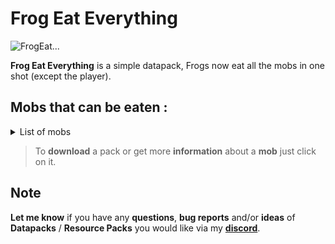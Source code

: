 # Frog Eat Everything

![FrogEat...](https://github.com/Kyrianow/FrogEat.../assets/65503617/734a0431-a391-43e6-9ff1-7c78d457485d)

**Frog Eat Everything** is a simple datapack, Frogs now eat all the mobs in one shot (except the player).


## Mobs that can be eaten :
<details><summary>List of mobs</summary>

- [Allay](https://modrinth.com/datapack/frog-eat-allay) 
- [Armor Stand](https://modrinth.com/datapack/frog-move-armor-stand) 
> Don't eat it, just move it
- [Axolotl](https://modrinth.com/datapack/frog-eat-axolotl) 
- [Bat](https://modrinth.com/datapack/frog-eat-bat) 
- [Bee](https://modrinth.com/datapack/frog-eat-bee)  
- [Blaze](https://modrinth.com/datapack/frog-eat-blaze)  
- [Camel](https://modrinth.com/datapack/frog-eat-camel)  
> 1.20+ only !
- [Cat](https://modrinth.com/datapack/frog-eat-cat)  
- [Cave Spider](https://modrinth.com/datapack/frog-eat-cave-spider)  
- [Chicken](https://modrinth.com/datapack/frog-eat-chicken)  
- [Cod](https://modrinth.com/datapack/frog-eat-cod)  
- [Cow](https://modrinth.com/datapack/frog-eat-cow)  
- [Creeper](https://modrinth.com/datapack/frog-eat-creeper)  
- [Dolphin](https://modrinth.com/datapack/frog-eat-dolphin)  
- [Donkey](https://modrinth.com/datapack/frog-eat-donkey)  
- [Drowned](https://modrinth.com/datapack/frog-eat-drowned)  
- [Elder Guardian](https://modrinth.com/datapack/frog-eat-elder-guardian)  
- [Enderman](https://modrinth.com/datapack/frog-eat-enderman)  
- [Endermite](https://modrinth.com/datapack/frog-eat-endermite)  
- [Evoker](https://modrinth.com/datapack/frog-eat-evoker)  
- [Fox](https://modrinth.com/datapack/frog-eat-fox)  
- [Frog](https://modrinth.com/datapack/frog-royal)  
- [Glow Squid](https://modrinth.com/datapack/frog-eat-glow-squid)  
- [Goat](https://modrinth.com/datapack/frog-eat-goat)  
- [Guardian](https://modrinth.com/datapack/frog-eat-guardian)  
- [Hoglin](https://modrinth.com/datapack/frog-eat-hoglin)  
- [Horse](https://modrinth.com/datapack/frog-eat-horse)  
- [Husk](https://modrinth.com/datapack/frog-eat-husk)  
- [Illusioner](https://modrinth.com/datapack/frog-eat-illusioner)  
- [Iron Golem](https://modrinth.com/datapack/frog-eat-iron-golem)  
- [Llama](https://modrinth.com/datapack/frog-eat-llama)  
- [Mooshroom](https://modrinth.com/datapack/frog-eat-mooshroom)   
- [Mule](https://modrinth.com/datapack/frog-eat-mule)  
- [Ocelot](https://modrinth.com/datapack/frog-eat-ocelot)  
- [Panda](https://modrinth.com/datapack/frog-eat-panda)   
- [Parrot](https://modrinth.com/datapack/frog-eat-parrot)  
- [Phantom](https://modrinth.com/datapack/frog-eat-phantom)  
- [Pig](https://modrinth.com/datapack/frog-eat-pig)  
- [Piglin](https://modrinth.com/datapack/frog-eat-piglin)  
- [Piglin Brute](https://modrinth.com/datapack/frog-eat-piglin-brute)  
- [Pillager](https://modrinth.com/datapack/frog-eat-pillager)  
- [Player](https://modrinth.com/datapack/frog-eat-player)
<details><summary>Damage dealth on the player in 1 hit</summary>

<details><summary>Difficulty hard :</summary>

-> 7.5 Hearts (No armor)

-> 5 Hearts (Iron armor)

-> 2.5 Hearts (Diamond armor)

-> 2<2.5 Hearts (Netherite armor)

-> 0.5<1 Hearts (Netherite armor protection 4)
</details>

<details><summary>Difficulty normal :</summary>

-> 5 Hearts (No armor)

-> 3 Hearts (Iron armor)

-> 1.5 Hearts (Diamond armor)

-> 1<1.5 Hearts (Netherite armor)

-> 0.5 Hearts (Netherite armor protection 4)
</details>

<details><summary>Difficulty easy :</summary>

-> 3 Hearts (No armor)

-> 1<1.5 Hearts (Iron armor)

-> 0.5<1 Hearts (Diamond armor)

-> 0.5<1 Hearts (Netherite armor)

-> <0.5 Hearts (Netherite armor protection 4)
</details>

<details open><summary>Difficulty peaceful :</summary>

-> No damage
</details></details>

- [Polar Bear](https://modrinth.com/datapack/frog-eat-polar-bear)   
- [Pufferfish](https://modrinth.com/datapack/frog-eat-pufferfish)   
- [Rabbit](https://modrinth.com/datapack/frog-eat-rabbit)   
- [Ravager](https://modrinth.com/datapack/frog-eat-ravager)   
- [Salmon](https://modrinth.com/datapack/frog-eat-salmon)   
- [Sheep](https://modrinth.com/datapack/frog-eat-sheep)   
- [Shulker](https://modrinth.com/datapack/frog-eat-shulker)   
- [Silverfish](https://modrinth.com/datapack/frog-eat-silverfish)   
- [Skeleton Horse](https://modrinth.com/datapack/frog-eat-skeleton-horse)   
- [Skeleton](https://modrinth.com/datapack/frog-eat-skeleton)   
- [Sniffer](https://modrinth.com/datapack/frog-eat-sniffer)   
> 1.20+ only !
- [Snow Golem](https://modrinth.com/datapack/frog-eat-snow-golem)   
- [Spider](https://modrinth.com/datapack/frog-eat-spider)   
- [Squid](https://modrinth.com/datapack/frog-eat-squid)   
- [Stray](https://modrinth.com/datapack/frog-eat-stray)    
- [Strider](https://modrinth.com/datapack/frog-eat-strider)    
- [Tadpole](https://modrinth.com/datapack/frog-eat-tadpole)    
- [Trader Llama](https://modrinth.com/datapack/frog-eat-trader-llama)   
- [Tropical Fish](https://modrinth.com/datapack/frog-eat-tropical-fish)   
- [Turtle](https://modrinth.com/datapack/frog-eat-turtle)    
- [Vex](https://modrinth.com/datapack/frog-eat-vex)    
- [Villager](https://modrinth.com/datapack/frog-eat-villager)    
- [Vindicator](https://modrinth.com/datapack/frog-eat-vindicator)    
- [Wandering Trader](https://modrinth.com/datapack/frog-eat-wandering-trader)    
- [Warden](https://modrinth.com/datapack/frog-eat-warden)
> Yes.. only ONE hit.    
- [Witch](https://modrinth.com/datapack/frog-eat-witch)    
- [Wither](https://modrinth.com/datapack/frog-eat-wither)    
> Frog is not invincible!
- [Wither Skeleton](https://modrinth.com/datapack/frog-eat-wither-skeleton)    
- [Wolf](https://modrinth.com/datapack/frog-eat-wolf)    
- [Zoglin](https://modrinth.com/datapack/frog-eat-zoglin)    
- [Zombie](https://modrinth.com/datapack/frog-eat-zombie)    
- [Zombie Horse](https://modrinth.com/datapack/frog-eat-zombie-horse)    
- [Zombie Villager](https://modrinth.com/datapack/frog-eat-zombie-villager)    
- [Zombified Piglin](https://modrinth.com/datapack/frog-eat-zombified-piglin)    
</details>

> To **download** a pack or get more **information** about a **mob** just click on it.


## Note
**Let me know** if you have any **questions**, **bug reports** and/or **ideas** of ​​**Datapacks** / **Resource Packs** you would like via my **[discord](https://discord.gg/qabbadeptc)**.
